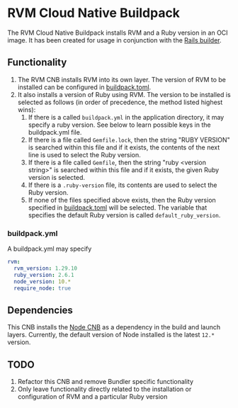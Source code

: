 # RVM Cloud Native Buildpack

The RVM Cloud Native Buildpack installs RVM and a Ruby version in an OCI image. It has been created for usage in conjunction with the [Rails builder](https://github.com/avarteqgmbh/rails-builder-cnb).

## Functionality

1. The RVM CNB installs RVM into its own layer. The version of RVM to be installed can be configured in [buildpack.toml](buildpack.toml).
1. It also installs a version of Ruby using RVM. The version to be installed is selected as follows (in order of precedence, the method listed highest wins):
    1. If there is a called `buildpack.yml` in the application directory, it may specify a ruby version. See below to learn possible keys in the buildpack.yml file.
    1. If there is a file called `Gemfile.lock`, then the string "RUBY VERSION" is searched within this file and if it exists, the contents of the next line is used to select the Ruby version.
    1. If there is a file called `Gemfile`, then the string "ruby \<version string\>" is searched within this file and if it exists, the given Ruby version is selected.
    1. If there is a `.ruby-version` file, its contents are used to select the Ruby version.
    1. If none of the files specified above exists, then the Ruby version specified in [buildpack.toml](buildpack.toml) will be selected. The variable that specifies the default Ruby version is called `default_ruby_version`.

### buildpack.yml

A buildpack.yml may specify

```yaml
rvm:
  rvm_version: 1.29.10
  ruby_version: 2.6.1
  node_version: 10.*
  require_node: true
```

## Dependencies

This CNB installs the [Node CNB](https://github.com/paketo-buildpacks/node-engine) as a dependency in the build and launch layers. Currently, the default version of Node installed is the latest `12.*` version.

## TODO

1. Refactor this CNB and remove Bundler specific functionality
1. Only leave functionality directly related to the installation or configuration of RVM and a particular Ruby version
